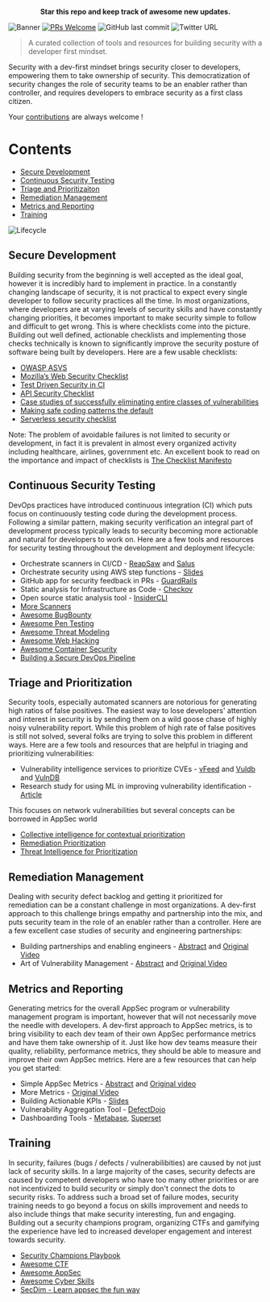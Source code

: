 <p align="center"> <strong>Star this repo and keep track of awesome new updates.</strong> </p>

![Banner](./img/Banner.png)
 [![PRs Welcome](https://img.shields.io/badge/PRs-welcome-brightgreen.svg?style=flat-square)](http://makeapullrequest.com) ![GitHub last commit](https://img.shields.io/github/last-commit/h-parikh/awesome-dev-first-security) ![Twitter URL](https://img.shields.io/twitter/url?style=social&url=https%3A%2F%2Fgithub.com%2Fh-parikh%2Fawesome-dev-first-security%2F) 


> A curated collection of tools and resources for building security with a developer first mindset.

Security with a dev-first mindset brings security closer to developers, empowering them to take ownership of security. This democratization of security changes the role of security teams to be an enabler rather than controller, and requires developers to embrace security as a first class citizen.

Your [contributions](https://github.com/h-parikh/awesome-dev-first-security/blob/main/contributing.md/) are always welcome !

# Contents
- [Secure Development](#secure-development)
- [Continuous Security Testing](#continuous-security-testing)
- [Triage and Prioritizaiton](#triage-and-prioritization)
- [Remediation Management](#remediation-management)
- [Metrics and Reporting](#metrics-and-reporting)
- [Training](#training)

![Lifecycle](./img/Lifecycle.png)

## Secure Development
Building security from the beginning is well accepted as the ideal goal, however it is incredibly hard to implement in practice. In a constantly changing landscape of security, it is not practical to expect every single developer to follow security practices all the time. In most organizations, where developers are at varying levels of security skills and have constantly changing priorities, it becomes important to make security simple to follow and difficult to get wrong. This is where checklists come into the picture. Building out well defined, actionable checklists and implementing those checks technically is known to significantly improve the security posture of software being built by developers. Here are a few usable checklists:
- [OWASP ASVS](https://github.com/OWASP/ASVS/)
- [Mozilla’s Web Security Checklist](https://github.com/mozilla-services/websec-check/)
- [Test Driven Security in CI](https://www.youtube.com/watch?v=e2axToBYD68/)
- [API Security Checklist](https://github.com/shieldfy/API-Security-Checklist/)
- [Case studies of successfully eliminating entire classes of vulnerabilities](https://docs.google.com/presentation/d/1neDK74PT-y2zt-nOV0fN80m0TJeoBRp9iVZp8R78Jbg/edit#slide=id.g2baad2bc301217d9_10/)
- [Making safe coding patterns the default](https://www.slideshare.net/morganroman/banfootguns-devseccon-2019/)
- [Serverless security checklist](https://res.cloudinary.com/snyk/raw/upload/v1559295122/Cheat_Sheet-_10_Serverless_Security_Best_Practices.pdf)

Note: The problem of avoidable failures is not limited to security or development, in fact it is prevalent in almost every organized activity including healthcare, airlines, government etc. An excellent book to read on the importance and impact of checklists is [The Checklist Manifesto](https://amzn.com/0312430000/)

## Continuous Security Testing
DevOps practices have introduced continuous integration (CI) which puts focus on continuously testing code during the development process. Following a similar pattern, making security verification an integral part of development process typically leads to security becoming more actionable and natural for developers to work on. Here are a few tools and resources for security testing throughout the development and deployment lifecycle:
- Orchestrate scanners in CI/CD - [ReapSaw](https://github.com/dowjones/reapsaw/) and [Salus](https://github.com/coinbase/salus/)
- Orchestrate security using AWS step functions - [Slides](https://www.deepsec.net/docs/Slides/2018/Orchestrating_Security_Tooling_With_AWS_Step_Functions_Jules_Denardou_Justin_Massey.pdf/)
- GitHub app for security feedback in PRs - [GuardRails](https://github.com/apps/guardrails/)
- Static analysis for Infrastructure as Code - [Checkov](https://github.com/bridgecrewio/checkov/)
- Open source static analysis tool - [InsiderCLI](https://github.com/insidersec/insider/)
- [More Scanners](https://github.com/devsecops/awesome-devsecops#automation/)
- [Awesome BugBounty](https://github.com/djadmin/awesome-bug-bounty/)
- [Awesome Pen Testing](https://github.com/enaqx/awesome-pentest/)
- [Awesome Threat Modeling](https://github.com/redshiftzero/awesome-threat-modeling/)
- [Awesome Web Hacking](https://github.com/infoslack/awesome-web-hacking/)
- [Awesome Container Security](https://github.com/kai5263499/awesome-container-security/)
- [Building a Secure DevOps Pipeline](https://www.youtube.com/watch?v=IAzPKzwY-ks/)

## Triage and Prioritization
Security tools, especially automated scanners are notorious for generating high ratios of false positives. The easiest way to lose developers' attention and interest in security is by sending them on a wild goose chase of highly noisy vulnerability report. While this problem of high rate of false positives is still not solved, several folks are trying to solve this problem in different ways. Here are a few tools and resources that are helpful in triaging and prioritizing vulnerabilities:
- Vulnerability intelligence services to prioritize CVEs - [vFeed](https://vfeed.io/) and [Vuldb](https://vuldb.com/) and [VulnDB](https://vulndb.cyberriskanalytics.com/)
- Research study for using ML in improving vulnerability identification - [Article](http://asankhaya.github.io/pdf/Effective-Identification-of-Vulnerabilities-using-Machine-Learning.pdf/)

This focuses on network vulnerabilities but several concepts can be borrowed in AppSec world 
- [Collective intelligence for contextual prioritization](https://delvesecurity.com/contextual-prioritization-score/)
- [Remediation Prioritization](https://delvesecurity.com/re-defining-vulnerability-remediation-prioritization/)
- [Threat Intelligence for Prioritization](https://delvesecurity.com/automating-threat-intel-with-machine-learning-extracting-the-underlying-concepts-from-underground-discussions-and-osint/)

## Remediation Management
Dealing with security defect backlog and getting it prioritized for remediation can be a constant challenge in most organizations. A dev-first approach to this challenge brings empathy and partnership into the mix, and puts security team in the role of an enabler rather than a controller. Here are a few excellent case studies of security and engineering partnerships:
- Building partnerships and enabling engineers - [Abstract](https://tldrsec.com/blog/appsec-cali-2019/#a-pragmatic-approach-for-internal-security-partnerships/) and [Original Video](https://www.youtube.com/watch?v=HIdexRqjpWc/)
- Art of Vulnerability Management - [Abstract](https://tldrsec.com/blog/appsec-cali-2019/#the-art-of-vulnerability-management/) and [Original Video](https://www.youtube.com/watch?v=EkyY1q2-JBI/)

## Metrics and Reporting
Generating metrics for the overall AppSec program or vulnerability management program is important, however that will not necessarily move the needle with developers. A dev-first approach to AppSec metrics, is to bring visibility to each dev team of their own AppSec performance metrics and have them take ownership of it. Just like how dev teams measure their quality, reliability, performance metrics, they should be able to measure and improve their own AppSec metrics. Here are a few resources that can help you get started: 
- Simple AppSec Metrics - [Abstract](https://tldrsec.com/blog/data-driven-bug-bounty/) and [Original video](https://www.youtube.com/watch?v=2TWY74MgTrc/)
- More Metrics - [Original Video](https://youtu.be/BxXV1pVSMn0?t=1751/)
- Building Actionable KPIs - [Slides](https://published-prd.lanyonevents.com/published/rsaus20/sessionsFiles/18075/2020_USA20_RMG-F02_01_beating-security-inertia-with-actionable-KPIs.pdf)
- Vulnerability Aggregation Tool - [DefectDojo](https://github.com/DefectDojo/django-DefectDojo/)
- Dashboarding Tools - [Metabase](https://github.com/metabase/metabase/), [Superset](https://github.com/apache/incubator-superset/)

## Training
In security, failures (bugs / defects / vulnerabilibities) are caused by not just lack of security skills. In a large majority of the cases, security defects are caused by competent developers who have too many other priorities or are not incentivized to build security or simply don't connect the dots to security risks. To address such a broad set of failure modes, security training needs to go beyond a focus on skills improvement and needs to also include things that make security interesting, fun and engaging. Building out a security champions program, organizing CTFs and gamifying the experience have led to increased developer engagement and interest towards security.
- [Security Champions Playbook](https://github.com/c0rdis/security-champions-playbook/)
- [Awesome CTF](https://github.com/apsdehal/awesome-ctf/)
- [Awesome AppSec](https://github.com/paragonie/awesome-appsec/)
- [Awesome Cyber Skills](https://github.com/joe-shenouda/awesome-cyber-skills/)
- [SecDim - Learn appsec the fun way](https://secdim.com)



